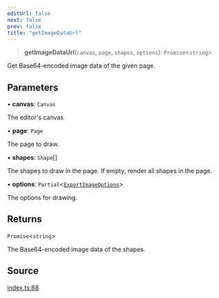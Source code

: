 ```yaml
---
editUrl: false
next: false
prev: false
title: "getImageDataUrl"
---
```


> **getImageDataUrl**(`canvas`, `page`, `shapes`, `options`): `Promise`\<`string`\>

Get Base64-encoded image data of the given page.

## Parameters

• **canvas**: `Canvas`

The editor's canvas

• **page**: `Page`

The page to draw.

• **shapes**: `Shape`[]

The shapes to draw in the page. If empty, render all shapes in the page.

• **options**: `Partial`\<[`ExportImageOptions`](/api-export/type-aliases/exportimageoptions/)\>

The options for drawing.

## Returns

`Promise`\<`string`\>

The Base64-encoded image data of the shapes.

## Source

[index.ts:88](https://github.com/dgmjs/dgmjs/blob/main/packages/export/src/index.ts#L88)
